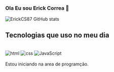 
### Ola Eu sou Erick Correa 👋


![ErickCS87 GitHub stats](https://github-readme-stats.vercel.app/api?username=ErickCS87&show_icons=true&theme=dracula)

## Tecnologias que uso no meu dia

<div style="display: inline_block"><br/>
<img  align="center" alt="html" src=https://img.shields.io/badge/HTML-239120?style=for-the-badge&logo=html5&logoColor=white" />
<img  align="center" alt="css" src=https://img.shields.io/badge/CSS-239120?&style=for-the-badge&logo=css3&logoColor=white" />
<img  align="center" alt="JavaScript" src=https://img.shields.io/badge/JavaScript-F7DF1E?style=for-the-badge&logo=javascript&logoColor=black" />
</div><br/>
                                                                                                                                       Estou iniciando na area de programção.
